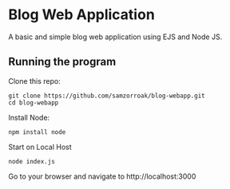 # Blog Web Application
A basic and simple blog web application using EJS and Node JS.

## Running the program

Clone this repo:

```
git clone https://github.com/samzorroak/blog-webapp.git
cd blog-webapp
```

Install Node:

```
npm install node
```

Start on Local Host

```
node index.js
```

Go to your browser and navigate to http://localhost:3000
